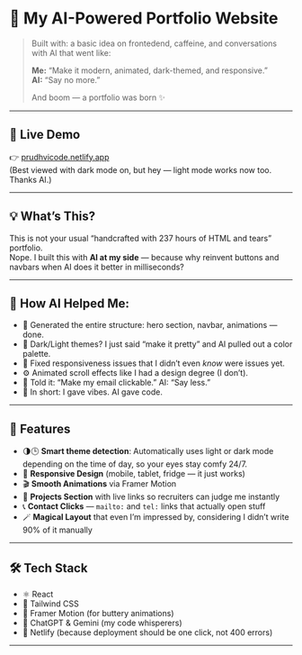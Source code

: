 # 🧠 My AI-Powered Portfolio Website

> Built with: a basic idea on frontedend, caffeine, and conversations with AI that went like:
>  
> **Me:** “Make it modern, animated, dark-themed, and responsive.”  
> **AI:** “Say no more.”  
>  
> And boom — a portfolio was born ✨

---

## 🔗 Live Demo

👉 [prudhvicode.netlify.app](https://koduruprudhviportfolio.netlify.app)  
(Best viewed with dark mode on, but hey — light mode works now too. Thanks AI.)

---

## 💡 What’s This?

This is not your usual “handcrafted with 237 hours of HTML and tears” portfolio.  
Nope. I built this with **AI at my side** — because why reinvent buttons and navbars when AI does it better in milliseconds?

---

## 🤖 How AI Helped Me:

- 🧱 Generated the entire structure: hero section, navbar, animations — done.
- 🌙 Dark/Light themes? I just said “make it pretty” and AI pulled out a color palette.
- 🎯 Fixed responsiveness issues that I didn’t even *know* were issues yet.
- ⚙️ Animated scroll effects like I had a design degree (I don’t).
- 🔗 Told it: “Make my email clickable.” AI: “Say less.”
- 🧠 In short: I gave vibes. AI gave code.

---

## 🚀 Features

- 🌗🕒 **Smart theme detection**: Automatically uses light or dark mode depending on the time of day, so your eyes stay comfy 24/7.
- 📱 **Responsive Design** (mobile, tablet, fridge — it just works)
- 🎬 **Smooth Animations** via Framer Motion
- 💼 **Projects Section** with live links so recruiters can judge me instantly
- 📞 **Contact Clicks** — `mailto:` and `tel:` links that actually open stuff
- 🪄 **Magical Layout** that even I’m impressed by, considering I didn’t write 90% of it manually

---

## 🛠️ Tech Stack

- ⚛️ React
- 🎨 Tailwind CSS
- 🧈 Framer Motion (for buttery animations)
- 🧠 ChatGPT & Gemini (my code whisperers)
- 🚀 Netlify (because deployment should be one click, not 400 errors)

---


